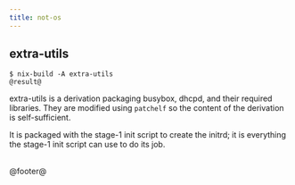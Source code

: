 ```yaml
---
title: not-os
---
```


## extra-utils

```
$ nix-build -A extra-utils
@result@
```

extra-utils is a derivation packaging busybox, dhcpd, and their required
libraries. They are modified using `patchelf` so the content of the derivation
is self-sufficient.

It is packaged with the stage-1 init script to create the initrd; it is
everything the stage-1 init script can use to do its job.


<br />
@footer@
